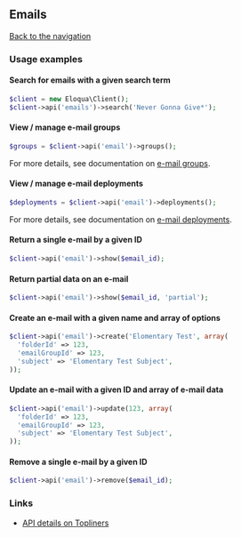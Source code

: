 ## Emails
[Back to the navigation](index.md)

### Usage examples

#### Search for emails with a given search term
```php
$client = new Eloqua\Client();
$client->api('emails')->search('Never Gonna Give*');
```

#### View / manage e-mail groups
```php
$groups = $client->api('email')->groups();
```
For more details, see documentation on
[e-mail groups](emails/groups.md).

#### View / manage e-mail deployments
```php
$deployments = $client->api('email')->deployments();
```
For more details, see documentation on
[e-mail deployments](emails/deployments.md).

#### Return a single e-mail by a given ID
```php
$client->api('email')->show($email_id);
```

#### Return partial data on an e-mail
```php
$client->api('email')->show($email_id, 'partial');
```

#### Create an e-mail with a given name and array of options
```php
$client->api('email')->create('Elomentary Test', array(
  'folderId' => 123,
  'emailGroupId' => 123,
  'subject' => 'Elomentary Test Subject',
));
```

#### Update an e-mail with a given ID and array of e-mail data
```php
$client->api('email')->update(123, array(
  'folderId' => 123,
  'emailGroupId' => 123,
  'subject' => 'Elomentary Test Subject',
));
```

#### Remove a single e-mail by a given ID
```php
$client->api('email')->remove($email_id);
```

### Links
* [API details on Topliners](http://topliners.eloqua.com/docs/DOC-3083)
